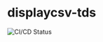 # displaycsv-tds
![CI/CD Status]([https://github.com/profcharlao/repo/actions/workflows/cicd.yml](https://github.com/profcharlao/cidadeinteligente/blob/main/cidadeinteligente/.github/workflows/cicd.yml)/badge.svg)
